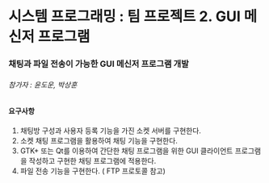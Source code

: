 # 시스템 프로그래밍 : 팀 프로젝트 2. GUI 메신저 프로그램

### 채팅과 파일 전송이 가능한 GUI 메신저 프로그램 개발

###### 참가자 : 윤도운, 박상훈

#### 요구사항

1. 채팅방 구성과 사용자 등록 기능을 가진 소켓 서버를 구현한다.
2. 소켓 채팅 프로그램을 활용하여 채팅 기능을 구현한다.
3. GTK+ 또는 Qt를 이용하여 간단한 채팅 프로그램을 위한 GUI 클라이언트 프로그램을 작성하고 구현한 채팅 프로그램에 적용한다. 
4. 파일 전송 기능을 구현한다. ( FTP 프로토콜 참고)
